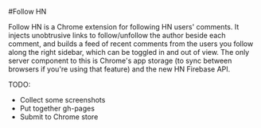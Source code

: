 #Follow HN

Follow HN is a Chrome extension for following HN users' comments. It injects 
unobtrusive links to follow/unfollow the author beside each comment, and builds 
a feed of recent comments from the users you follow along the right sidebar, 
which can be toggled in and out of view. The only server component to this is 
Chrome's app storage (to sync between browsers if you're using that feature) 
and the new HN Firebase API.

TODO:

 - Collect some screenshots
 - Put together gh-pages
 - Submit to Chrome store

